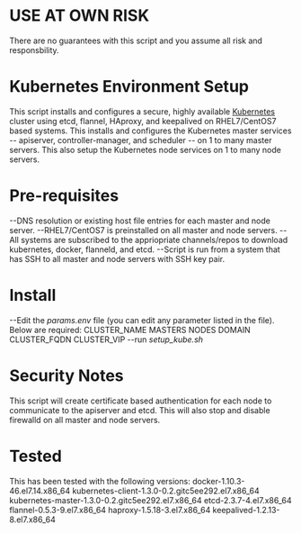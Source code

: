 # USE AT OWN RISK
There are no guarantees with this script and you assume all risk and responsbility.

# Kubernetes Environment Setup
This script installs and configures a secure, highly available <a href="http://kubernetes.io">Kubernetes</a> cluster using etcd, flannel, HAproxy, and keepalived on RHEL7/CentOS7 based systems.  This installs and configures the Kubernetes master services -- apiserver, controller-manager, and scheduler -- on 1 to many master servers.  This also setup the Kubernetes node services on 1 to many node servers.

# Pre-requisites
--DNS resolution or existing host file entries for each master and node server.
--RHEL7/CentOS7 is preinstalled on all master and node servers.
--All systems are subscribed to the appriopriate channels/repos to download kubernetes, docker, flanneld, and etcd.
--Script is run from a system that has SSH to all master and node servers with SSH key pair.

# Install
--Edit the *params.env* file (you can edit any parameter listed in the file).  Below are required:
    CLUSTER_NAME
    MASTERS
    NODES
    DOMAIN
    CLUSTER_FQDN
    CLUSTER_VIP
--run *setup_kube.sh*   
 
 
 # Security Notes
This script will create certificate based authentication for each node to communicate to the apiserver and etcd.  This will also stop and disable firewalld on all master and node servers.

# Tested
This has been tested with the following versions:
  docker-1.10.3-46.el7.14.x86_64
  kubernetes-client-1.3.0-0.2.gitc5ee292.el7.x86_64
  kubernetes-master-1.3.0-0.2.gitc5ee292.el7.x86_64
  etcd-2.3.7-4.el7.x86_64
  flannel-0.5.3-9.el7.x86_64
  haproxy-1.5.18-3.el7.x86_64
  keepalived-1.2.13-8.el7.x86_64
  


